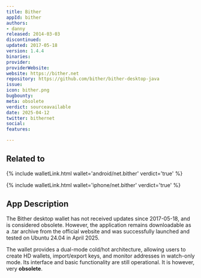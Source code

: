 ```yaml
---
title: Bither
appId: bither
authors:
- danny
released: 2014-03-03
discontinued: 
updated: 2017-05-18
version: 1.4.4
binaries: 
provider: 
providerWebsite: 
website: https://bither.net
repository: https://github.com/bither/bither-desktop-java
issue: 
icon: bither.png
bugbounty: 
meta: obsolete
verdict: sourceavailable
date: 2025-04-12
twitter: bithernet
social: 
features: 

---
```


## Related to

{% include walletLink.html wallet='android/net.bither' verdict='true' %}

{% include walletLink.html wallet='iphone/net.bither' verdict='true' %}

## App Description

The Bither desktop wallet has not received updates since 2017-05-18, and is considered obsolete. However, the application remains downloadable as a .tar archive from the official website and was successfully launched and tested on Ubuntu 24.04 in April 2025.

The wallet provides a dual-mode cold/hot architecture, allowing users to create HD wallets, import/export keys, and monitor addresses in watch-only mode. Its interface and basic functionality are still operational. It is however, very **obsolete**.
